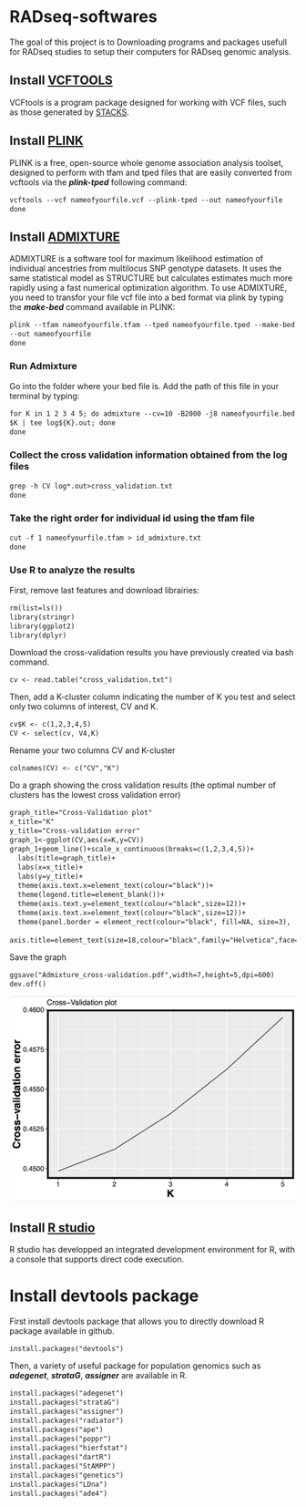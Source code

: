 # RADseq-softwares
The goal of this project is to Downloading programs and packages usefull for RADseq studies
to setup their computers for RADseq genomic analysis.

## Install [VCFTOOLS](http://vcftools.sourceforge.net/)
VCFtools is a program package designed for working with VCF files, such as those generated by [STACKS](http://catchenlab.life.illinois.edu/stacks/).

## Install [PLINK](http://zzz.bwh.harvard.edu/plink/download.shtml)
PLINK is a free, open-source whole genome association analysis toolset, designed to perform with tfam and tped files that are easily converted from vcftools via the ***plink-tped*** following command:
```{r, engine = 'bash', eval = FALSE}
vcftools --vcf nameofyourfile.vcf --plink-tped --out nameofyourfile
done
```

## Install [ADMIXTURE](http://software.genetics.ucla.edu/admixture/)
ADMIXTURE is a software tool for maximum likelihood estimation of individual ancestries from multilocus SNP genotype datasets. It uses the same statistical model as STRUCTURE but calculates estimates much more rapidly using a fast numerical optimization algorithm.
To use ADMIXTURE, you need to transfor your file vcf file into a bed format via plink by typing the ***make-bed*** command available in PLINK:
```{r, engine = 'bash', eval = FALSE}
plink --tfam nameofyourfile.tfam --tped nameofyourfile.tped --make-bed --out nameofyourfile
done
```
### Run Admixture
Go into the folder where your bed file is. Add the path of this file in your terminal by typing:
```{r, engine = 'bash', eval = FALSE}
for K in 1 2 3 4 5; do admixture --cv=10 -B2000 -j8 nameofyourfile.bed $K | tee log${K}.out; done
done
```

### Collect the cross validation information obtained from the log files
```{r, engine = 'bash', eval = FALSE}
grep -h CV log*.out>cross_validation.txt
done
```

### Take the right order for individual id using the tfam file
```{r, engine = 'bash', eval = FALSE}
cut -f 1 nameofyourfile.tfam > id_admixture.txt
done
```

### Use R to analyze the results 
First, remove last features and download librairies:
```{r}
rm(list=ls())
library(stringr)
library(ggplot2)
library(dplyr)
```
Download the cross-validation results you have previously created via bash command.
```{r}
cv <- read.table("cross_validation.txt")
```
Then, add a K-cluster column indicating the number of K you test and select only two columns of interest, CV and K.
```{r}
cv$K <- c(1,2,3,4,5)  
CV <- select(cv, V4,K)
```
Rename your two columns CV and K-cluster
```{r}
colnames(CV) <- c("CV","K")
```
Do a graph showing the cross validation results (the optimal number of clusters has the lowest cross validation error)
```{r}
graph_title="Cross-Validation plot"
x_title="K"
y_title="Cross-validation error"
graph_1<-ggplot(CV,aes(x=K,y=CV))
graph_1+geom_line()+scale_x_continuous(breaks=c(1,2,3,4,5))+
  labs(title=graph_title)+
  labs(x=x_title)+
  labs(y=y_title)+
  theme(axis.text.x=element_text(colour="black"))+
  theme(legend.title=element_blank())+
  theme(axis.text.y=element_text(colour="black",size=12))+
  theme(axis.text.x=element_text(colour="black",size=12))+
  theme(panel.border = element_rect(colour="black", fill=NA, size=3),
        axis.title=element_text(size=18,colour="black",family="Helvetica",face="bold"))
```
Save the graph
```{r}
ggsave("Admixture_cross-validation.pdf",width=7,height=5,dpi=600)
dev.off()
```
![Admixture cross-validation results.](Admixture.png)

## Install [R studio](https://www.rstudio.com/products/rstudio/download/)
R studio has developped an integrated development environment for R, with a console that supports direct code execution.

# Install devtools package
First install devtools package that allows you to directly download R package available in github.
```{r}
install.packages("devtools")
```

Then, a variety of useful package for population genomics such as ***adegenet***, ***strataG***, ***assigner*** are available in R.

```{r}
install.packages("adegenet")
install.packages("strataG")
install.packages("assigner")
install.packages("radiator")
install.packages("ape")
install.packages("poppr")
install.packages("hierfstat")
install.packages("dartR")
install.packages("StAMPP")
install.packages("genetics")
install.packages("LDna")
install.packages("ade4")
```

